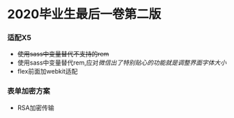 # 2020毕业生最后一卷第二版
### 适配X5
- ~~使用sass中变量替代不支持的rem~~
- 使用sass中变量替代rem,应对*微信出了特别贴心的功能就是调整界面字体大小*
- flex前面加webkit适配
### 表单加密方案
- RSA加密传输
